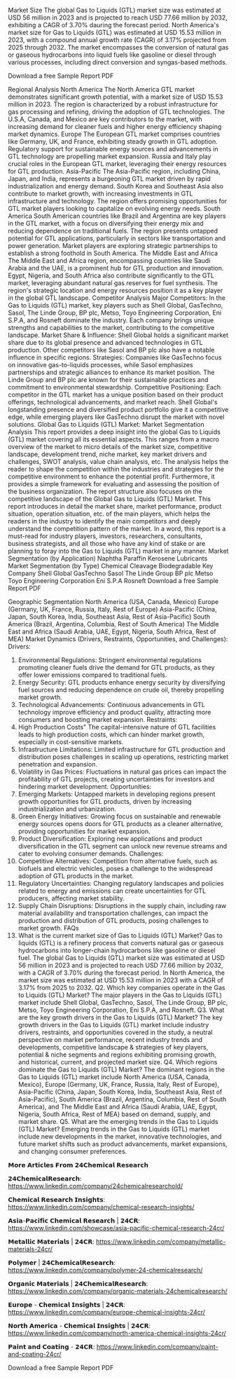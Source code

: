 Market Size
The global Gas to Liquids (GTL) market size was estimated at USD 56 million in 2023 and is projected to reach USD 77.66 million by 2032, exhibiting a CAGR of 3.70% dauring the forecast period.
North America's market size for Gas to Liquids (GTL) was estimated at USD 15.53 million in 2023, with a compound annual growth rate (CAGR) of 3.17% projected from 2025 through 2032.
The market encompasses the conversion of natural gas or gaseous hydrocarbons into liquid fuels like gasoline or diesel through various processes, including direct conversion and syngas-based methods.

Download a free Sample Report PDF

Regional Analysis
North America
The North America GTL market demonstrates significant growth potential, with a market size of USD 15.53 million in 2023. The region is characterized by a robust infrastructure for gas processing and refining, driving the adoption of GTL technologies. The U.S.A, Canada, and Mexico are key contributors to the market, with increasing demand for cleaner fuels and higher energy efficiency shaping market dynamics.
Europe
The European GTL market comprises countries like Germany, UK, and France, exhibiting steady growth in GTL adoption. Regulatory support for sustainable energy sources and advancements in GTL technology are propelling market expansion. Russia and Italy play crucial roles in the European GTL market, leveraging their energy resources for GTL production.
Asia-Pacific
The Asia-Pacific region, including China, Japan, and India, represents a burgeoning GTL market driven by rapid industrialization and energy demand. South Korea and Southeast Asia also contribute to market growth, with increasing investments in GTL infrastructure and technology. The region offers promising opportunities for GTL market players looking to capitalize on evolving energy needs.
South America
South American countries like Brazil and Argentina are key players in the GTL market, with a focus on diversifying their energy mix and reducing dependence on traditional fuels. The region presents untapped potential for GTL applications, particularly in sectors like transportation and power generation. Market players are exploring strategic partnerships to establish a strong foothold in South America.
The Middle East and Africa
The Middle East and Africa region, encompassing countries like Saudi Arabia and the UAE, is a prominent hub for GTL production and innovation. Egypt, Nigeria, and South Africa also contribute significantly to the GTL market, leveraging abundant natural gas reserves for fuel synthesis. The region's strategic location and energy resources position it as a key player in the global GTL landscape.
Competitor Analysis
Major Competitors: In the Gas to Liquids (GTL) market, key players such as Shell Global, GasTechno, Sasol, The Linde Group, BP plc, Metso, Toyo Engineering Corporation, Eni S.P.A, and Rosneft dominate the industry. Each company brings unique strengths and capabilities to the market, contributing to the competitive landscape.
Market Share & Influence: Shell Global holds a significant market share due to its global presence and advanced technologies in GTL production. Other competitors like Sasol and BP plc also have a notable influence in specific regions.
Strategies: Companies like GasTechno focus on innovative gas-to-liquids processes, while Sasol emphasizes partnerships and strategic alliances to enhance its market position. The Linde Group and BP plc are known for their sustainable practices and commitment to environmental stewardship.
Competitive Positioning: Each competitor in the GTL market has a unique position based on their product offerings, technological advancements, and market reach. Shell Global's longstanding presence and diversified product portfolio give it a competitive edge, while emerging players like GasTechno disrupt the market with novel solutions.
Global Gas to Liquids (GTL) Market: Market Segmentation Analysis
This report provides a deep insight into the global Gas to Liquids (GTL) market covering all its essential aspects. This ranges from a macro overview of the market to micro details of the market size, competitive landscape, development trend, niche market, key market drivers and challenges, SWOT analysis, value chain analysis, etc.
The analysis helps the reader to shape the competition within the industries and strategies for the competitive environment to enhance the potential profit. Furthermore, it provides a simple framework for evaluating and assessing the position of the business organization. The report structure also focuses on the competitive landscape of the Global Gas to Liquids (GTL) Market. This report introduces in detail the market share, market performance, product situation, operation situation, etc. of the main players, which helps the readers in the industry to identify the main competitors and deeply understand the competition pattern of the market.
In a word, this report is a must-read for industry players, investors, researchers, consultants, business strategists, and all those who have any kind of stake or are planning to foray into the Gas to Liquids (GTL) market in any manner.
Market Segmentation (by Application)
Naphtha
Paraffin
Kerosene
Lubricants
Market Segmentation (by Type)
Chemical Cleavage
Biodegradable
Key Company
Shell Global
GasTechno
Sasol
The Linde Group
BP plc
Metso
Toyo Engineering Corporation
Eni S.P.A
Rosneft
Download a free Sample Report PDF

Geographic Segmentation
North America (USA, Canada, Mexico)
Europe (Germany, UK, France, Russia, Italy, Rest of Europe)
Asia-Pacific (China, Japan, South Korea, India, Southeast Asia, Rest of Asia-Pacific)
South America (Brazil, Argentina, Columbia, Rest of South America)
The Middle East and Africa (Saudi Arabia, UAE, Egypt, Nigeria, South Africa, Rest of MEA)
Market Dynamics (Drivers, Restraints, Opportunities, and Challenges):
Drivers:
1. Environmental Regulations: Stringent environmental regulations promoting cleaner fuels drive the demand for GTL products, as they offer lower emissions compared to traditional fuels.
2. Energy Security: GTL products enhance energy security by diversifying fuel sources and reducing dependence on crude oil, thereby propelling market growth.
3. Technological Advancements: Continuous advancements in GTL technology improve efficiency and product quality, attracting more consumers and boosting market expansion.
Restraints:
1. High Production Costs" The capital-intensive nature of GTL facilities leads to high production costs, which can hinder market growth, especially in cost-sensitive markets.
2. Infrastructure Limitations: Limited infrastructure for GTL production and distribution poses challenges in scaling up operations, restricting market penetration and expansion.
3. Volatility in Gas Prices: Fluctuations in natural gas prices can impact the profitability of GTL projects, creating uncertainties for investors and hindering market development.
Opportunities:
1. Emerging Markets: Untapped markets in developing regions present growth opportunities for GTL products, driven by increasing industrialization and urbanization.
2. Green Energy Initiatives: Growing focus on sustainable and renewable energy sources opens doors for GTL products as a cleaner alternative, providing opportunities for market expansion.
3. Product Diversification: Exploring new applications and product diversification in the GTL segment can unlock new revenue streams and cater to evolving consumer demands.
Challenges:
1. Competitive Alternatives: Competition from alternative fuels, such as biofuels and electric vehicles, poses a challenge to the widespread adoption of GTL products in the market.
2. Regulatory Uncertainties: Changing regulatory landscapes and policies related to energy and emissions can create uncertainties for GTL producers, affecting market stability.
3. Supply Chain Disruptions: Disruptions in the supply chain, including raw material availability and transportation challenges, can impact the production and distribution of GTL products, posing challenges to market growth.
FAQs
01. What is the current market size of Gas to Liquids (GTL) Market?
Gas to liquids (GTL) is a refinery process that converts natural gas or gaseous hydrocarbons into longer-chain hydrocarbons like gasoline or diesel fuel. The global Gas to Liquids (GTL) market size was estimated at USD 56 million in 2023 and is projected to reach USD 77.66 million by 2032, with a CAGR of 3.70% during the forecast period. In North America, the market size was estimated at USD 15.53 million in 2023 with a CAGR of 3.17% from 2025 to 2032.
Q2. Which key companies operate in the Gas to Liquids (GTL) Market?
The major players in the Gas to Liquids (GTL) market include Shell Global, GasTechno, Sasol, The Linde Group, BP plc, Metso, Toyo Engineering Corporation, Eni S.P.A, and Rosneft.
Q3. What are the key growth drivers in the Gas to Liquids (GTL) Market?
The key growth drivers in the Gas to Liquids (GTL) market include industry drivers, restraints, and opportunities covered in the study, a neutral perspective on market performance, recent industry trends and developments, competitive landscape & strategies of key players, potential & niche segments and regions exhibiting promising growth, and historical, current, and projected market size.
Q4. Which regions dominate the Gas to Liquids (GTL) Market?
The dominant regions in the Gas to Liquids (GTL) market include North America (USA, Canada, Mexico), Europe (Germany, UK, France, Russia, Italy, Rest of Europe), Asia-Pacific (China, Japan, South Korea, India, Southeast Asia, Rest of Asia-Pacific), South America (Brazil, Argentina, Columbia, Rest of South America), and The Middle East and Africa (Saudi Arabia, UAE, Egypt, Nigeria, South Africa, Rest of MEA) based on demand, supply, and market share.
Q5. What are the emerging trends in the Gas to Liquids (GTL) Market?
Emerging trends in the Gas to Liquids (GTL) market include new developments in the market, innovative technologies, and future market shifts such as product advancements, market expansions, and changing consumer preferences.

𝗠𝗼𝗿𝗲 𝗔𝗿𝘁𝗶𝗰𝗹𝗲𝘀 𝗙𝗿𝗼𝗺 𝟮𝟰𝗖𝗵𝗲𝗺𝗶𝗰𝗮𝗹 𝗥𝗲𝘀𝗲𝗮𝗿𝗰𝗵

𝟮𝟰𝗖𝗵𝗲𝗺𝗶𝗰𝗮𝗹𝗥𝗲𝘀𝗲𝗮𝗿𝗰𝗵: https://www.linkedin.com/company/24chemicalresearchold/

𝗖𝗵𝗲𝗺𝗶𝗰𝗮𝗹 𝗥𝗲𝘀𝗲𝗮𝗿𝗰𝗵 𝗜𝗻𝘀𝗶𝗴𝗵𝘁𝘀: https://www.linkedin.com/company/chemical-research-insights/

𝗔𝘀𝗶𝗮-𝗣𝗮𝗰𝗶𝗳𝗶𝗰 𝗖𝗵𝗲𝗺𝗶𝗰𝗮𝗹 𝗥𝗲𝘀𝗲𝗮𝗿𝗰𝗵 | 𝟮𝟰𝗖𝗥: https://www.linkedin.com/showcase/asia-pacific-chemical-research-24cr/

𝗠𝗲𝘁𝗮𝗹𝗹𝗶𝗰 𝗠𝗮𝘁𝗲𝗿𝗶𝗮𝗹𝘀 | 𝟮𝟰𝗖𝗥: https://www.linkedin.com/company/metallic-materials-24cr/

𝗣𝗼𝗹𝘆𝗺𝗲𝗿 | 𝟮𝟰𝗖𝗵𝗲𝗺𝗶𝗰𝗮𝗹𝗥𝗲𝘀𝗲𝗮𝗿𝗰𝗵: https://www.linkedin.com/company/polymer-24-chemicalresearch/

𝗢𝗿𝗴𝗮𝗻𝗶𝗰 𝗠𝗮𝘁𝗲𝗿𝗶𝗮𝗹𝘀 | 𝟮𝟰𝗖𝗵𝗲𝗺𝗶𝗰𝗮𝗹𝗥𝗲𝘀𝗲𝗮𝗿𝗰𝗵: https://www.linkedin.com/company/organic-materials-24chemicalresearch/

𝗘𝘂𝗿𝗼𝗽𝗲 - 𝗖𝗵𝗲𝗺𝗶𝗰𝗮𝗹 𝗜𝗻𝘀𝗶𝗴𝗵𝘁𝘀 | 𝟮𝟰𝗖𝗥: https://www.linkedin.com/company/europe-chemical-insights-24cr/

𝗡𝗼𝗿𝘁𝗵 𝗔𝗺𝗲𝗿𝗶𝗰𝗮 - 𝗖𝗵𝗲𝗺𝗶𝗰𝗮𝗹 𝗜𝗻𝘀𝗶𝗴𝗵𝘁𝘀 | 𝟮𝟰𝗖𝗥: https://www.linkedin.com/company/north-america-chemical-insights-24cr/

𝗣𝗮𝗶𝗻𝘁 𝗮𝗻𝗱 𝗖𝗼𝗮𝘁𝗶𝗻𝗴 - 𝟮𝟰𝗖𝗥: https://www.linkedin.com/company/paint-and-coating-24cr/

Download a free Sample Report PDF
